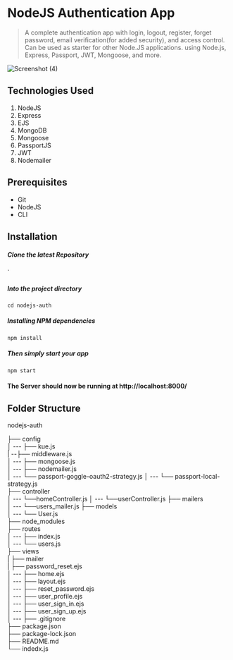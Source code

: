 # NodeJS Authentication App
> A complete authentication app with login, logout, register, forget password, email verification(for added security), and access control. Can be used as starter for other Node.JS applications. using Node.js, Express, Passport, JWT, Mongoose, and more. 



![Screenshot (4)](https://user-images.githubusercontent.com/49118089/90341145-b776a900-e01a-11ea-93c8-4f6864a141c1.png)

## Technologies Used
1.  NodeJS
2.  Express
3.  EJS
4.  MongoDB
5.  Mongoose
6.  PassportJS
7.  JWT
8.  Nodemailer


## Prerequisites
- Git
- NodeJS
- CLI

## Installation

##### Clone the latest Repository

`

##### Into the project directory

`cd nodejs-auth`

##### Installing NPM dependencies

`npm install`

##### Then simply start your app

`npm start`

#### The Server should now be running at http://localhost:8000/

## Folder Structure

nodejs-auth <br>

├── config <br>
│ --- ├── kue.js <br>
|   --├── middleware.js <br>
│ --- ├── mongoose.js <br>
│ --- ├── nodemailer.js <br>
│ --- └── passport-goggle-oauth2-strategy.js 
│ --- └── passport-local-strategy.js <br>
├── controller <br>
│ --- └──homeController.js
│ --- └──userController.js
├── mailers <br>
│ --- └──users_mailer.js
├── models <br>
│ --- └── User.js <br>
├── node_modules <br>
├── routes <br>
│ --- ├── index.js <br>
│ --- └── users.js <br>
├── views <br>
|      ├── mailer <br>
|            ├── password_reset.ejs <br>
│ --- ├── home.ejs <br>
│ --- ├── layout.ejs <br>
│ --- ├── reset_password.ejs <br>
│ --- ├── user_profile.ejs <br>
│ --- ├── user_sign_in.ejs <br>
│ --- ├── user_sign_up.ejs <br>
│ ---
├── .gitignore <br>
├── package.json <br>
├── package-lock.json <br>
├── README.md <br>
└── indedx.js <br>
